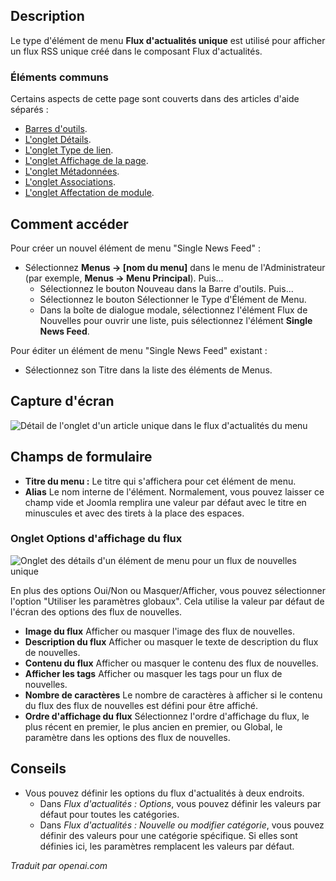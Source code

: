 <!-- Filename: Help4.x:Menu_Item:_Single_News_Feed  / Display title: Fil d'actualités unique -->

## Description

Le type d'élément de menu **Flux d'actualités unique** est utilisé pour afficher un flux RSS unique créé dans le composant Flux d'actualités.

### Éléments communs

Certains aspects de cette page sont couverts dans des articles d'aide séparés :

* [Barres d'outils](jdocmanual?article=help/common-elements/toolbars).
* [L'onglet Détails](jdocmanual?article=help/menu-items-common/menu-item-details).
* [L'onglet Type de lien](jdocmanual?article=help/menu-items-common/menu-item-link-type).
* [L'onglet Affichage de la page](jdocmanual?article=help/menu-items-common/menu-item-page-display).
* [L'onglet Métadonnées](jdocmanual?article=help/menu-items-common/menu-item-metadata).
* [L'onglet Associations](jdocmanual?article=help/common-elements/edit-associations).
* [L'onglet Affectation de module](jdocmanual?article=help/menu-items-common/menu-item-module-assignment).

## Comment accéder

Pour créer un nouvel élément de menu "Single News Feed" :

- Sélectionnez **Menus → \[nom du menu\]** dans le menu de l'Administrateur
  (par exemple, **Menus → Menu Principal**). Puis...
  - Sélectionnez le bouton Nouveau dans la Barre d'outils. Puis...
  - Sélectionnez le bouton Sélectionner le Type d'Élément de Menu.
  - Dans la boîte de dialogue modale, sélectionnez l'élément Flux de Nouvelles pour ouvrir une liste, puis sélectionnez l'élément **Single News Feed**.

Pour éditer un élément de menu "Single News Feed" existant :

- Sélectionnez son Titre dans la liste des éléments de Menus.

## Capture d'écran

![Détail de l'onglet d'un article unique dans le flux d'actualités du menu](../../../fr/images/menu-items/news-feeds-single-news-feed-details-tab.png)

## Champs de formulaire

- **Titre du menu :** Le titre qui s'affichera pour cet élément de menu.
- **Alias** Le nom interne de l'élément. Normalement, vous pouvez laisser ce champ vide et Joomla remplira une valeur par défaut avec le titre en minuscules et avec des tirets à la place des espaces.

### Onglet Options d'affichage du flux

![Onglet des détails d'un élément de menu pour un flux de nouvelles unique](../../../fr/images/menu-items/news-feeds-single-news-feed-feed-display-options-tab.png)

En plus des options Oui/Non ou Masquer/Afficher, vous pouvez sélectionner l'option "Utiliser les paramètres globaux". Cela utilise la valeur par défaut de l'écran des options des flux de nouvelles.

- **Image du flux** Afficher ou masquer l'image des flux de nouvelles.
- **Description du flux** Afficher ou masquer le texte de description du flux de nouvelles.
- **Contenu du flux** Afficher ou masquer le contenu des flux de nouvelles.
- **Afficher les tags** Afficher ou masquer les tags pour un flux de nouvelles.
- **Nombre de caractères** Le nombre de caractères à afficher si le contenu du flux des flux de nouvelles est défini pour être affiché.
- **Ordre d'affichage du flux** Sélectionnez l'ordre d'affichage du flux, le plus récent en premier, le plus ancien en premier, ou Global, le paramètre dans les options des flux de nouvelles.

## Conseils

- Vous pouvez définir les options du flux d'actualités à deux endroits.
  - Dans *Flux d'actualités : Options*, vous pouvez définir les valeurs par défaut pour toutes les catégories.
  - Dans *Flux d'actualités : Nouvelle ou modifier catégorie*, vous pouvez définir des valeurs pour une catégorie spécifique. Si elles sont définies ici, les paramètres remplacent les valeurs par défaut.

*Traduit par openai.com*

